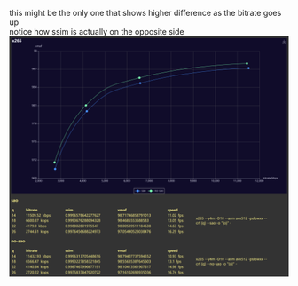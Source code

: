this might be the only one that shows higher difference as the bitrate goes up  
notice how ssim is actually on the opposite side  
![img](report.png)